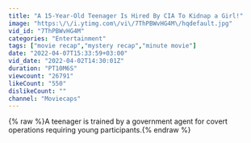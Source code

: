 ```yaml
---
title: "A 15-Year-Old Teenager Is Hired By CIA To Kidnap a Girl!"
image: "https:\/\/i.ytimg.com\/vi\/7ThPBWvHG4M\/hqdefault.jpg"
vid_id: "7ThPBWvHG4M"
categories: "Entertainment"
tags: ["movie recap","mystery recap","minute movie"]
date: "2022-04-07T15:33:59+03:00"
vid_date: "2022-04-02T14:30:01Z"
duration: "PT10M6S"
viewcount: "26791"
likeCount: "550"
dislikeCount: ""
channel: "Moviecaps"
---
```

{% raw %}A teenager is trained by a government agent for covert operations requiring young participants.{% endraw %}
